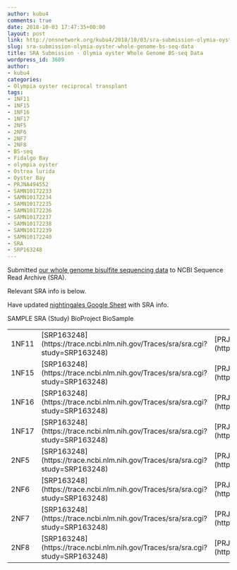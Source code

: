 ```yaml
---
author: kubu4
comments: true
date: 2018-10-03 17:47:35+00:00
layout: post
link: http://onsnetwork.org/kubu4/2018/10/03/sra-submission-olymia-oyster-whole-genome-bs-seq-data/
slug: sra-submission-olymia-oyster-whole-genome-bs-seq-data
title: SRA Submission - Olymia oyster Whole Genome BS-seq Data
wordpress_id: 3609
author:
- kubu4
categories:
- Olympia oyster reciprocal transplant
tags:
- 1NF11
- 1NF15
- 1NF16
- 1NF17
- 2NF5
- 2NF6
- 2NF7
- 2NF8
- BS-seq
- Fidalgo Bay
- olympia oyster
- Ostrea lurida
- Oyster Bay
- PRJNA494552
- SAMN10172233
- SAMN10172234
- SAMN10172235
- SAMN10172236
- SAMN10172237
- SAMN10172238
- SAMN10172239
- SAMN10172240
- SRA
- SRP163248
---
```


Submitted [our whole genome bisulfite sequencing data](https://github.com/RobertsLab/project-olympia.oyster-genomic/wiki/Whole-genome-BSseq-December-2015) to NCBI Sequence Read Archive (SRA).

Relevant SRA info is below.

Have updated [nightingales Google Sheet](https://docs.google.com/spreadsheets/d/1_XqIOPVHSBVGscnjzDSWUeRL7HUHXfaHxVzec-I-8Xk/edit?usp=sharing) with SRA info.

<table >

<tr >
  SAMPLE
  SRA (Study)
  BioProject
  BioSample
</tr>

<tbody >
<tr >
  
<td >1NF11
</td>
  
<td >[SRP163248](https://trace.ncbi.nlm.nih.gov/Traces/sra/sra.cgi?study=SRP163248)
</td>
  
<td >[PRJNA494552](https://www.ncbi.nlm.nih.gov//bioproject/PRJNA494552)
</td>
  
<td >[SAMN10172233](https://www.ncbi.nlm.nih.gov/biosample/SAMN10172233)
</td>
</tr>
<tr >
  
<td >1NF15
</td>
  
<td >[SRP163248](https://trace.ncbi.nlm.nih.gov/Traces/sra/sra.cgi?study=SRP163248)
</td>
  
<td >[PRJNA494552](https://www.ncbi.nlm.nih.gov//bioproject/PRJNA494552)
</td>
  
<td >[SAMN10172234](https://www.ncbi.nlm.nih.gov/biosample/SAMN10172234)
</td>
</tr>
<tr >
  
<td >1NF16
</td>
  
<td >[SRP163248](https://trace.ncbi.nlm.nih.gov/Traces/sra/sra.cgi?study=SRP163248)
</td>
  
<td >[PRJNA494552](https://www.ncbi.nlm.nih.gov//bioproject/PRJNA494552)
</td>
  
<td >[SAMN10172235](https://www.ncbi.nlm.nih.gov/biosample/SAMN10172235)
</td>
</tr>
<tr >
  
<td >1NF17
</td>
  
<td >[SRP163248](https://trace.ncbi.nlm.nih.gov/Traces/sra/sra.cgi?study=SRP163248)
</td>
  
<td >[PRJNA494552](https://www.ncbi.nlm.nih.gov//bioproject/PRJNA494552)
</td>
  
<td >[SAMN10172236](https://www.ncbi.nlm.nih.gov/biosample/SAMN10172236)
</td>
</tr>
<tr >
  
<td >2NF5
</td>
  
<td >[SRP163248](https://trace.ncbi.nlm.nih.gov/Traces/sra/sra.cgi?study=SRP163248)
</td>
  
<td >[PRJNA494552](https://www.ncbi.nlm.nih.gov//bioproject/PRJNA494552)
</td>
  
<td >[SAMN10172237](https://www.ncbi.nlm.nih.gov/biosample/SAMN10172237)
</td>
</tr>
<tr >
  
<td >2NF6
</td>
  
<td >[SRP163248](https://trace.ncbi.nlm.nih.gov/Traces/sra/sra.cgi?study=SRP163248)
</td>
  
<td >[PRJNA494552](https://www.ncbi.nlm.nih.gov//bioproject/PRJNA494552)
</td>
  
<td >[SAMN10172238](https://www.ncbi.nlm.nih.gov/biosample/SAMN10172238)
</td>
</tr>
<tr >
  
<td >2NF7
</td>
  
<td >[SRP163248](https://trace.ncbi.nlm.nih.gov/Traces/sra/sra.cgi?study=SRP163248)
</td>
  
<td >[PRJNA494552](https://www.ncbi.nlm.nih.gov//bioproject/PRJNA494552)
</td>
  
<td >[SAMN10172239](https://www.ncbi.nlm.nih.gov/biosample/SAMN10172239)
</td>
</tr>
<tr >
  
<td >2NF8
</td>
  
<td >[SRP163248](https://trace.ncbi.nlm.nih.gov/Traces/sra/sra.cgi?study=SRP163248)
</td>
  
<td >[PRJNA494552](https://www.ncbi.nlm.nih.gov//bioproject/PRJNA494552)
</td>
  
<td >[SAMN10172240](https://www.ncbi.nlm.nih.gov/biosample/SAMN10172240)
</td>
</tr>
</tbody>
</table>
